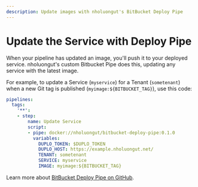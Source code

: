 ```yaml
---
description: Update images with nholuongut's BitBucket Deploy Pipe
---
```


# Update the Service with Deploy Pipe

When your pipeline has updated an image, you'll push it to your deployed service. nholuongut's custom Bitbucket Pipe does this, updating any service with the latest image.&#x20;

For example, to update a Service (`myservice`) for a Tenant (`sometenant`) when a new Git tag is published (`myimage:${BITBUCKET_TAG}`), use this code:&#x20;

```yaml
pipelines:
  tags:
    '**': 
    - step: 
        name: Update Service
        script:
        - pipe: docker://nholuongut/bitbucket-deploy-pipe:0.1.0
          variables:
            DUPLO_TOKEN: $DUPLO_TOKEN
            DUPLO_HOST: https://example.nholuongut.net/
            TENANT: sometenant
            SERVICE: myservice
            IMAGE: myimage:${BITBUCKET_TAG}
```

Learn more about [BitBucket Deploy Pipe on GitHub](https://github.com/nholuongut/bitbucket-deploy-pipe).
